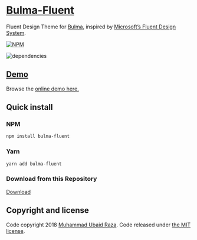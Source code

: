 # [Bulma-Fluent](https://mubaidr.github.io/bulma-fluent)

Fluent Design Theme for [Bulma](http://bulma.io), inspired by [Microsoft’s Fluent Design System](https://fluent.microsoft.com).

[![NPM](https://nodei.co/npm/bulma-fluent.png?compact=true)](https://nodei.co/npm/bulma-fluent/)

![dependencies](https://david-dm.org/mubaidr/bulma-fluent.svg)

## [Demo](https://mubaidr.github.io/bulma-fluent/)

Browse the [online demo here.](https://mubaidr.github.io/bulma-fluent/)

## Quick install

### NPM

```sh
npm install bulma-fluent
```

### Yarn

```sh
yarn add bulma-fluent
```

### Download from this Repository

[Download](https://raw.githubusercontent.com/mubaidr/bulma-fluent/master/css/bulma.css)

## Copyright and license

Code copyright 2018 [Muhammad Ubaid Raza](https://mubaidr.github.io). Code released under [the MIT license](https://github.com/jgthms/bulma/blob/master/LICENSE).
